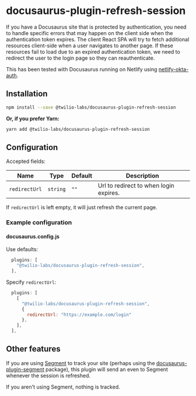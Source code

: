 # docusaurus-plugin-refresh-session

If you have a Docusaurus site that is protected by authentication, you need to handle specific errors that may happen on the client side when the authentication token expires. The client React SPA will try to fetch additional resources client-side when a user navigates to another page. If these resources fail to load due to an expired authentication token, we need to redirect the user to the login page so they can reauthenticate.

This has been tested with Docusaurus running on Netlify using [netlify-okta-auth](https://github.com/twilio-labs/netlify-okta-auth).

## Installation

```bash
npm install --save @twilio-labs/docusaurus-plugin-refresh-session
```

**Or, if you prefer Yarn:**

```bash
yarn add @twilio-labs/docusaurus-plugin-refresh-session
```

## Configuration

Accepted fields:

| Name          | Type     | Default | Description                            |
| ------------- | -------- | ------- | -------------------------------------- |
| `redirectUrl` | `string` | `""`    | Url to redirect to when login expires. |

If `redirectUrl` is left empty, it will just refresh the current page.

### Example configuration

#### docusaurus.config.js

Use defaults:

```js
  plugins: [
    "@twilio-labs/docusaurus-plugin-refresh-session",
  ],
```

Specify `redirectUrl`:

```js
  plugins: [
    [
      "@twilio-labs/docusaurus-plugin-refresh-session",
      {
        redirectUrl: "https://example.com/login"
      },
    ],
  ],
```

## Other features

If you are using [Segment](https://segment.com) to track your site (perhaps using the [docusaurus-plugin-segment](https://github.com/twilio-labs/docusaurus-plugin-segment) package), this plugin will send an even to Segment whenever the session is refreshed.

If you aren't using Segment, nothing is tracked.
